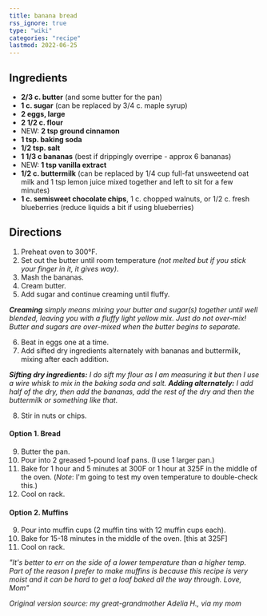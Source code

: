 ```yaml
---
title: banana bread
rss_ignore: true
type: "wiki"
categories: "recipe"
lastmod: 2022-06-25
---
```


## Ingredients
- **2/3 c. butter** (and some butter for the pan)
- **1 c. sugar** (can be replaced by 3/4 c. maple syrup)
- **2 eggs, large**
- **2 1/2 c. flour**
- NEW: **2 tsp ground cinnamon**
- **1 tsp. baking soda**
- **1/2 tsp. salt**
- **1 1/3 c bananas** (best if drippingly overripe - approx 6 bananas)
- NEW: **1 tsp vanilla extract**
- **1/2 c. buttermilk** (can be replaced by 1/4 cup full-fat unsweetend oat milk and 1 tsp lemon juice mixed together and left to sit for a few minutes)
- **1 c. semisweet chocolate chips**, 1 c. chopped walnuts, or 1/2 c. fresh blueberries (reduce liquids a bit if using blueberries)

## Directions

1. Preheat oven to 300°F.
2. Set out the butter until room temperature *(not melted but if you stick your finger in it, it gives way)*.
3. Mash the bananas.
4. Cream butter.
5. Add sugar and continue creaming until fluffy. 

***Creaming** simply means mixing your butter and sugar(s) together until well blended, leaving you with a fluffy light yellow mix. Just do not over-mix! Butter and sugars are over-mixed when the butter begins to separate.*

6. Beat in eggs one at a time.
7. Add sifted dry ingredients alternately with bananas and buttermilk, mixing after each addition.

***Sifting dry ingredients:** I do sift my flour as I am measuring it but then I use a wire whisk to mix in the baking soda and salt.
**Adding alternately:** I add half of the dry, then add the bananas, add the rest of the dry and then the buttermilk or something like that.*

8. Stir in nuts or chips.

#### Option 1. Bread
9. Butter the pan.
10. Pour into 2 greased 1-pound loaf pans. (I use 1 larger pan.)
11. Bake for 1 hour and 5 minutes at 300F or 1 hour at 325F in the middle of the oven. (*Note*: I'm going to test my oven temperature to double-check this.)
12. Cool on rack.

#### Option 2. Muffins
9. Pour into muffin cups (2 muffin tins with 12 muffin cups each).
10. Bake for 15-18 minutes in the middle of the oven. [this at 325F]
11. Cool on rack.

*"It's better to err on the side of a lower temperature than a higher temp. Part of the reason I prefer to make muffins is because this recipe is very moist and it can be hard to get a loaf baked all the way through. Love, Mom"*

*Original version source: my great-grandmother Adelia H., via my mom*